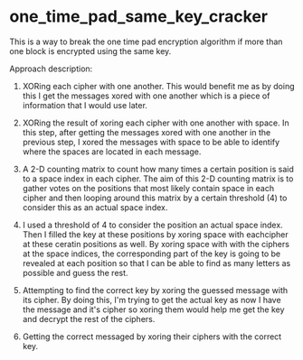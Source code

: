 # one_time_pad_same_key_cracker
This is a way to break the one time pad encryption algorithm if more than one block is encrypted using the same key.

Approach description:

1) XORing each cipher with one another.
This would benefit me as by doing this I get the messages xored with one another which is a piece of information that I would use later.

2) XORing the result of xoring each cipher with one another with space.
In this step, after getting the messages xored with one another in the previous step, I xored the messages with space to be able to identify where the spaces are located in each message.

3) A 2-D counting matrix to count how many times a certain position is said to a space index in each cipher.
The aim of this 2-D counting matrix is to gather votes on the positions that most likely contain space in each cipher and then looping around this matrix by a certain threshold (4) to consider this as an actual space index.

4) I used a threshold of 4 to consider the position an actual space index.
Then I filled the key at these positions by xoring space with eachcipher at these ceratin positions as well.
By xoring space with with the ciphers at the space indices, the corresponding part of the key is going to be revealed at each position so that I can be able to find as many letters as possible and guess the rest.

5) Attempting to find the correct key by xoring the guessed message with its cipher.
By doing this, I'm trying to get the actual key as now I have the message and it's cipher so xoring them would help me get the key and decrypt the rest of the ciphers.

6) Getting the correct messaged by xoring their ciphers with the correct key.
